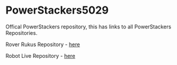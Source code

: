 # PowerStackers5029

Offical PowerStackers repository, this has links to all PowerStackers Repositories.

Rover Rukus Repository - [here](https://github.com/robotgenis/PowerStackers5029-RoverRuckus)

Robot Live Repository - [here](https://github.com/robotgenis/PowerStackers5029-RobotLive)
